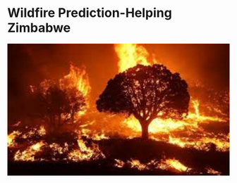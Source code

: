 # Wildfire Prediction-Helping Zimbabwe
<img src="https://github.com/Gujeah/Wildfire-Prediction-Helping-Zimbabwe/blob/main/Wildfire-Image.jpg" alt="wildfire" width="1200" height="300">

 
